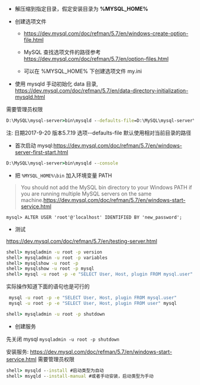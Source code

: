 * 解压缩到指定目录，假定安装目录为 **%MYSQL_HOME%**

* 创建选项文件

  - https://dev.mysql.com/doc/refman/5.7/en/windows-create-option-file.html

  - MySQL 查找选项文件的路径参考 https://dev.mysql.com/doc/refman/5.7/en/option-files.html

  - 可以在 %MYSQL_HOME% 下创建选项文件 my.ini

* 使用 mysqld 手动初始化 data 目录, https://dev.mysql.com/doc/refman/5.7/en/data-directory-initialization-mysqld.html

需要管理员权限

```cmd
D:\MySQL\mysql-server>bin\mysqld --defaults-file=D:\MySQL\mysql-server\my.ini --initialize --console
```

注: 日期2017-9-20 版本5.7.19 选项--defaults-file 默认使用相对当前目录的路径

* 首次启动 mysql:https://dev.mysql.com/doc/refman/5.7/en/windows-server-first-start.html

```cmd
D:\MySQL\mysql-server>bin\mysqld --console
```

* 把 `%MYSQL_HOME%\bin` 加入环境变量 PATH
>You should not add the MySQL bin directory to your Windows PATH if you are running multiple MySQL servers on the same machine.https://dev.mysql.com/doc/refman/5.7/en/windows-start-service.html

```
mysql> ALTER USER 'root'@'localhost' IDENTIFIED BY 'new_password';
```

* 测试

https://dev.mysql.com/doc/refman/5.7/en/testing-server.html

```cmd
shell> mysqladmin -u root -p version
shell> mysqladmin -u root -p variables
shell> mysqlshow -u root -p
shell> mysqlshow -u root -p mysql
shell> mysql -u root -p -e "SELECT User, Host, plugin FROM mysql.user" mysql
```

实际操作知道下面的语句也是可行的

```cmd
 mysql -u root -p -e "SELECT User, Host, plugin FROM mysql.user"
 mysql -u root -p -e "SELECT User, Host, plugin FROM user" mysql
```

```cmd
shell> mysqladmin -u root -p shutdown
```

* 创建服务

先关闭 mysql `mysqladmin -u root -p shutdown`

安装服务:
https://dev.mysql.com/doc/refman/5.7/en/windows-start-service.html
需要管理员权限

```cmd
shell> mysqld --install #启动类型为自动
shell> msyqld --install-manual #或者手动安装，启动类型为手动
```
